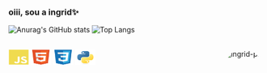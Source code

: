 ### oiii, sou a ingrid✨


![Anurag's GitHub stats](https://github-readme-stats.vercel.app/api?username=IngridOsni&show_icons=true&theme=dracula)
![Top Langs](https://github-readme-stats.vercel.app/api/top-langs/?username=IngridOsni&layout=compact&theme=dracula)


<div style="display: inline_block"><br>
  <img align="center" alt="Rafa-Js" height="30" width="40" src="https://raw.githubusercontent.com/devicons/devicon/master/icons/javascript/javascript-plain.svg">
  <img align="center" alt="Rafa-HTML" height="30" width="40" src="https://raw.githubusercontent.com/devicons/devicon/master/icons/html5/html5-original.svg">
  <img align="center" alt="Rafa-CSS" height="30" width="40" src="https://raw.githubusercontent.com/devicons/devicon/master/icons/css3/css3-original.svg">
  <img align="center" alt="Rafa-Python" height="30" width="40" src="https://raw.githubusercontent.com/devicons/devicon/master/icons/python/python-original.svg">
  <img align="right" alt="ingrid-pic" height="150" style="border-radius:50px;" src="https://cdn.discordapp.com/attachments/1097001625392009348/1097005746140499968/euu.gif">
</div>
